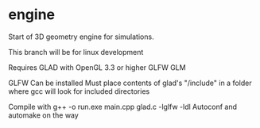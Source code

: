 # engine
Start of 3D geometry engine for simulations.

This branch will be for linux development

Requires GLAD with OpenGL 3.3 or higher
         GLFW
         GLM

GLFW Can be installed
Must place contents of glad's "/include" in a folder where gcc will look for included directories

Compile with g++ -o run.exe main.cpp glad.c -lglfw -ldl
Autoconf and automake on the way
